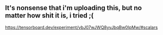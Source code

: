 ## It's nonsense that i'm uploading this, but no matter how shit it is, i tried ;(

https://tensorboard.dev/experiment/vbJ07wJWQ8yvJbqBw0IpMw/#scalars
